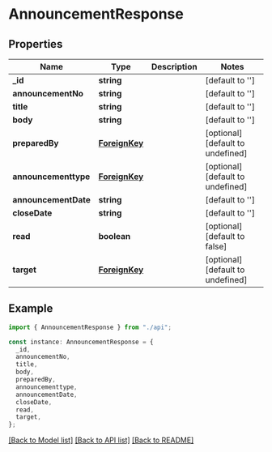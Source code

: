 # AnnouncementResponse

## Properties

| Name                 | Type                            | Description | Notes                             |
| -------------------- | ------------------------------- | ----------- | --------------------------------- |
| **\_id**             | **string**                      |             | [default to '']                   |
| **announcementNo**   | **string**                      |             | [default to '']                   |
| **title**            | **string**                      |             | [default to '']                   |
| **body**             | **string**                      |             | [default to '']                   |
| **preparedBy**       | [**ForeignKey**](ForeignKey.md) |             | [optional] [default to undefined] |
| **announcementtype** | [**ForeignKey**](ForeignKey.md) |             | [optional] [default to undefined] |
| **announcementDate** | **string**                      |             | [default to '']                   |
| **closeDate**        | **string**                      |             | [default to '']                   |
| **read**             | **boolean**                     |             | [optional] [default to false]     |
| **target**           | [**ForeignKey**](ForeignKey.md) |             | [optional] [default to undefined] |

## Example

```typescript
import { AnnouncementResponse } from "./api";

const instance: AnnouncementResponse = {
  _id,
  announcementNo,
  title,
  body,
  preparedBy,
  announcementtype,
  announcementDate,
  closeDate,
  read,
  target,
};
```

[[Back to Model list]](../README.md#documentation-for-models) [[Back to API list]](../README.md#documentation-for-api-endpoints) [[Back to README]](../README.md)
